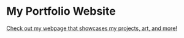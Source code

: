 # My Portfolio Website

<a href=https://SY64I.github.io/a> Check out my webpage that showcases my projects, art, and more!
